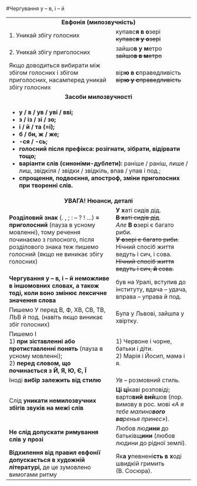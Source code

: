 #Чергування у – в, і – й

<table>
  <tr>
  <td colspan="2"><b><center>Евфонія (милозвучність)</center></b></td>
  </tr>
  <tr>
  <td>1. Уникай збігу голосних</td>
  <td>купавс<b>я в о</b>зері<br>
    <strike>купавс<b>я у о</b>зері</strike></td>
  </tr>
   <tr>
  <td>2. Уникай збігу приголосних</td>
  <td>зайшо<b>в у м</b>етро<br>
    <strike>зайшо<b>в в м</b>етро</strike></td>
  </tr>
   <tr>
  <td>Якщо доводиться вибирати між збігом голосних і збігом приголосних, насамперед уникай збігу голосних</td>
  <td>вір<b>ю в с</b>праведливість<br>
    <strike>вір<b>ю у с</b>праведливість</strike></td>
  </tr>
  <tr>
  <td colspan="2"><center><b>Засоби милозвучності</b></center></td>
  </tr>
  <tr>
  <td colspan="2">
  <ul>
  <li><b>у / в / ув / уві / вві;</b></li>
  <li><b>з / із / зі / зо;</b></li>
  <li><b>і / й / та (=і);</b></li>
  <li><b>б / би, ж / же;</b></li>
  <li><b>-ся / -сь;</b></li>
  <li><b>голосний після префікса: розігнати, зібрати, відірвати тощо;</b></li>
  <li><b>варіанти слів (синоніми-дублети):</b> раніше / раніш, лише / лиш, звідкіля / звідки / звідкіль, впав / упав і под.;</li>
  <li><b>спрощення, подвоєння, апостроф, зміни приголосних при творенні слів.</b></li>
  </ul>
  </tr>
  <tr>
  <td colspan="2"><center><b>УВАГА! Нюанси, деталі</b></center></td>
  </tr>
  <tr>
  <td><b>Розділовий знак</b> (. , ; : – ? ! …) <b>= приголосний</b> (пауза в усному мовленні), тому речення починаємо з голосного, після розділового знака теж пишемо голосний (якщо не виникає збігу голосних)</td>
  <td><b>У х</b>аті сидів дід.<br>
    <strike><b>В х</b>аті сидів дід</strike>.<br>
    <i>Але</i> <b>В о</b>зері є багато риби.<br>
    <strike><b>У о</b>зері є багато риби.</strike><br>
    Нічний спосіб життя ведуть і сич, і сова.<br>
    <strike>Нічний спосіб життя ведуть і сич, <b>й</b> сова.</strike></td>
  </tr>
  <tr>
  <td><b>Чергування у – в, і – й неможливе в іншомовних словах, а також тоді, коли воно змінює лексичне значення слова</b></td>
  <td>був на Уралі, вступив до інституту, вдача – удача, вправа – управа й под.</td>
  </tr>
  <tr>
    <td>Пишемо У перед В, Ф, ХВ, СВ, ТВ, ЛЬВ й под. (навіть якщо виникає збіг голосних)</td>
    <td>Була у Львові, зайшла у хвіртку.</td>
  </tr>
  <tr>
    <td>Пишемо І<br>
    1) <b>при зіставленні або протиставленні понять</b> (пауза в усному мовленні);<br>
    2) <b>перед словом, що починається з Й, Я, Ю, Є, Ї</b>
    </td>
    <td>
      1) Червоне і чорне, батьки і діти.<br>
      2) Марія і Йосип, мама і я.
    </td>
  </tr>
  <tr>
    <td>Іноді <b>вибір залежить від стилю</b></td>
    <td><i>Ув</i> – розмовний стиль.</td>
  </tr>
  <tr>
    <td>Слід <b>уникати немилозвучних збігів звуків на межі слів</b></td>
    <td><b>Ці ці</b>каві розповіді; варто<b>вий вий</b>шов (пор. вимову в рос. мові <i>«А я тебе малино<b>вого ва</b>ренья принес»</i>).</td>
  </tr>
  <tr>
    <td><b>Не слід допускати римування слів у прозі</b></td>
    <td>Любов люд<b>ини</b> до батьківщ<b>ини</b> (любов людини до рідної землі).</td>
  </tr>
  <tr>
    <td><b>Відхилення від правил евфонії допускається в художній літературі,</b> де це зумовлено вимогами ритму</td>
    <td>Як<b>а у</b>певнені<b>сть в х</b>оді швидкій гримить (В. Сосюра).</td>
  </tr>
</table>